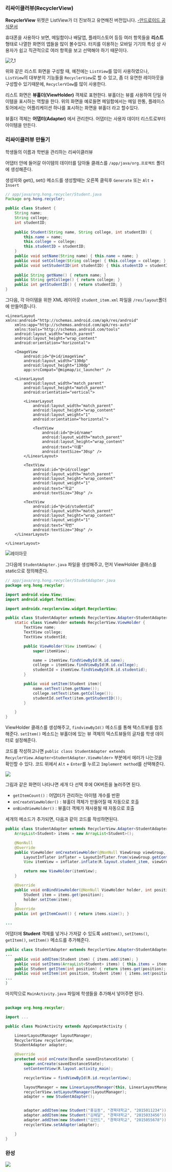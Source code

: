 ### 리싸이클러뷰(RecyclerView)

**RecyclerView** 위젯은 ListView가 더 진보하고 유연해진 버전입니다. [-안드로이드 공식문서](https://developer.android.com/guide/topics/ui/layout/recyclerview?hl=ko)

휴대폰을 사용하다 보면, 메일함이나 배달앱, 플레이스토어 등등 여러 항목들을 **리스트** 형태로 나열한 화면의 앱들을 많이 볼수있다. 터치를 이용하는 모바일 기기의 특성 상 사용자가 쉽고 직관적으로 여러 항목을 보고 선택해야 하기 때문이다.

 
![7_1](./img/7_1.png)

위와 같은 리스트 화면을 구성할 때, 예전에는 `ListView`를 많이 사용하였으나, `ListView`의 대부분의 기능들을 `RecyclerView`로 할 수 있고, 좀 더 유연한 레이아웃을 구성할수 있기때문에, `RecyclerVIew`를 많이 사용한다.

리스트 화면은 **뷰홀더(ViewHolder)** 객체로 표현한다. 뷰홀더는 뷰를 사용하여 단일 아이템을 표시하는 역할을 한다. 위의 화면을 예로들면 메일함에서는 메일 한통, 플레이스토어에서는 어플리케이션 하나를 표시하는 화면을 뷰홀더 라고 할수있다.

뷰홀더 객체는 **어댑터(Adapter)** 에서 관리한다. 어댑터는 사용자 데이터 리스트로부터 아이템을 만든다.

### 리싸이클러뷰 만들기

학생들의 이름과 학번을 관리하는 리싸이클러뷰

어댑터 안에 들어갈 아이템의 데이터를 담아둘 클래스를 `/app/java/org.프로젝트` 폴더에 생성해준다.

생성자와 get(), set() 메소드를 생성할때는 오른쪽 클릭후 `Generate` 또는 `Alt` + `Insert`
```java
// app/java/org.hong.recycler/Student.java
Package org.hong.recycler;

public class Student {
    String name;
    String college;
    int studentID;
    
    public Student(String name, String college, int studentID) {
        this.name = name;
        this.college = college;
        this.studentID = studentID; 
    }
    public void setName(String name) { this.name = name; }
    public void setCollege(String college) { this.college = college; }
    public void setStudentID(int studentID) { this.studentID = studentID; }
    
    public String getName() { return name; }
    public String getCollege() { return college; }
    public int getStudentID() { return studentID; }
}
```

그다음, 각 아이템을 위한 XML 레이아웃 `student_item.xml` 파일을 `/res/layout`폴더에 만들어줍니다.

```xml<?xml version="1.0" encoding="utf-8"?>
<LinearLayout xmlns:android="http://schemas.android.com/apk/res/android"
    xmlns:app="http://schemas.android.com/apk/res-auto"
    xmlns:tools="http://schemas.android.com/tools"
    android:layout_width="match_parent"
    android:layout_height="wrap_content"
    android:orientation="horizontal">

    <ImageView
        android:id="@+id/imageView"
        android:layout_width="130dp"
        android:layout_height="130dp"
        app:srcCompat="@mipmap/ic_launcher" />

    <LinearLayout
        android:layout_width="match_parent"
        android:layout_height="match_parent"
        android:orientation="vertical">

        <LinearLayout
            android:layout_width="match_parent"
            android:layout_height="wrap_content"
            android:layout_weight="1"
            android:orientation="horizontal">

            <TextView
                android:id="@+id/name"
                android:layout_width="match_parent"
                android:layout_height="wrap_content"
                android:text="이름"
                android:textSize="30sp" />
        </LinearLayout>

        <TextView
            android:id="@+id/college"
            android:layout_width="match_parent"
            android:layout_height="wrap_content"
            android:layout_weight="1"
            android:text="학교"
            android:textSize="30sp" />

        <TextView
            android:id="@+id/studentid"
            android:layout_width="match_parent"
            android:layout_height="wrap_content"
            android:layout_weight="1"
            android:text="학번"
            android:textSize="30sp" />
    </LinearLayout>

</LinearLayout>
```

![레이아웃](./img/7_2.PNG)


그다음에 `StudentAdapter.java` 파일을 생성해주고, 먼저 ViewHolder 클래스를 static으로 정의해준다.

```java
// app/java/org.hong.recycler/StudetAdapter.java
package org.hong.recycler;

import android.view.View;
import android.widget.TextView;

import androidx.recyclerview.widget.RecyclerView;

public class StudentAdapter extends RecyclerView.Adapter<StudentAdapter.ViewHolder>{
    static class ViewHolder extends RecyclerView.ViewHolder {
        TextView name;
        TextView college;
        TextView studentId;

        public ViewHolder(View itemView) {
            super(itemView);

            name = itemView.findViewById(R.id.name);
            college = itemView.findViewById(R.id.college);
            studentId = itemView.findViewById(R.id.studentid);
        }

        public void setItem(Student item){
            name.setText(item.getName());
            college.setText(item.getCollege());
            studentId.setText(item.getStudentID());
        }

    }
}
```

ViewHolder 클래스를 생성해주고, `findviewById()` 메소드를 통해 텍스트뷰를 참조해준다. `setItem()` 메소드는 뷰홀더에 있는 뷰 객체의 텍스트뷰들의 글자를 학생 데이터로 설정해준다.

코드를 작성하고나면 `public class StudentAdapter extends RecyclerView.Adapter<StudentAdapter.ViewHolder>` 부분에서 에러가 나는것을 확인할 수 있다.
코드 위에서 `Alt` + `Enter`를 누르고 `Implement method`를 선택해준다.

![](./img/7_3.PNG) 

그림과 같은 화면이 나타나면 세개 다 선택 후에 OK버튼을 눌러주면 된다.

- `getItemCount()` : 어댑터가 관리하는 아이템 개수를 반환
- `onCreateViewHolder()` : 뷰홀더 객체가 만들어질 때 자동으로 호출
- `onBindViewHolder()` : 뷰홀더 객체가 재사용될 때 자동으로 호출

세개의 메소드가 추가되면, 다음과 같이 코드를 작성하면된다.

```java
public class StudentAdapter extends RecyclerView.Adapter<StudentAdapter.ViewHolder>{
    ArrayList<Student> items = new ArrayList<Student>();

    @NonNull
    @Override
    public ViewHolder onCreateViewHolder(@NonNull ViewGroup viewGroup, int viewType) {
        LayoutInflater inflater = LayoutInflater.from(viewGroup.getContext());
        View itemView = inflater.inflate(R.layout.student_item, viewGroup, false);

        return new ViewHolder(itemView);
    }

    @Override
    public void onBindViewHolder(@NonNull ViewHolder holder, int position) {
        Student item = items.get(position);
        holder.setItem(item);
    }
    @Override
    public int getItemCount() { return items.size(); }

...

```

어댑터에 **Student** 객체를 넣거나 가져갈 수 있도록 `addItem()`, `setItems()`, `getItem()`, `setItem()` 메소드를 추가해준다.

```java
public class StudentAdapter extends RecyclerView.Adapter<StudentAdapter.ViewHolder>{
...
    public void addItem(Student item) { items.add(item); }
    public void setItems(ArrayList<Student> items) { this.items = items; }
    public Student getItem(int position) { return items.get(position); }
    public void setItem(int position, Student item) { items.set(position, item); }
...
}

```


마지막으로 `MainActivity.java` 파일에 학생들을 추가해서 넣어주면 된다.

```java

package org.hong.recycler;

import ...

public class MainActivity extends AppCompatActivity {

    LinearLayoutManager layoutManager;
    RecyclerView recyclerView;
    StudentAdapter adapter;

    @Override
    protected void onCreate(Bundle savedInstanceState) {
        super.onCreate(savedInstanceState);
        setContentView(R.layout.activity_main);

        recyclerView = findViewById(R.id.recyclerView);

        layoutManager = new LinearLayoutManager(this, LinearLayoutManager.VERTICAL, false);
        recyclerView.setLayoutManager(layoutManager);
        adapter = new StudentAdapter();


        adapter.addItem(new Student("홍길동", "경북대학교", "2015011234"));
        adapter.addItem(new Student("김해달", "경북대학교", "2015033456"));
        adapter.addItem(new Student("김안드", "경북대학교", "2015055678"));
        recyclerView.setAdapter(adapter);

    }
}

```

### 완성

![](./img/7_4.PNG)